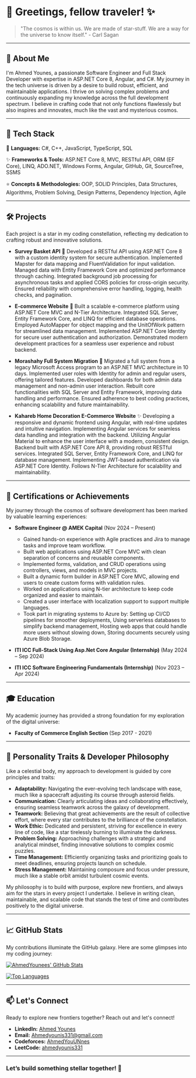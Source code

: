 # 🌌 Greetings, fellow traveler! ✨

> "The cosmos is within us. We are made of star-stuff. We are a way for the universe to know itself." - Carl Sagan

---

## 💫 About Me

I'm Ahmed Younes, a passionate Software Engineer and Full Stack Developer with expertise in ASP.NET Core 8, Angular, and C#. My journey in the tech universe is driven by a desire to build robust, efficient, and maintainable applications. I thrive on solving complex problems and continuously expanding my knowledge across the full development spectrum. I believe in crafting code that not only functions flawlessly but also inspires and innovates, much like the vast and mysterious cosmos.

---

## 🚀 Tech Stack

🌌 **Languages:** C#, C++, JavaScript, TypeScript, SQL

✨ **Frameworks & Tools:** ASP.NET Core 8, MVC, RESTful API, ORM (EF Core), LINQ, ADO.NET, Windows Forms, Angular, GitHub, Git, SourceTree, SSMS

⭐ **Concepts & Methodologies:** OOP, SOLID Principles, Data Structures, Algorithms, Problem Solving, Design Patterns, Dependency Injection, Agile

---

## 🛠️ Projects

Each project is a star in my coding constellation, reflecting my dedication to crafting robust and innovative solutions.

- **Survey Basket API** 🌠
  Developed a RESTful API using ASP.NET Core 8 with a custom identity system for secure authentication. Implemented Mapster for data mapping and FluentValidation for input validation. Managed data with Entity Framework Core and optimized performance through caching. Integrated background job processing for asynchronous tasks and applied CORS policies for cross-origin security. Ensured reliability with comprehensive error handling, logging, health checks, and pagination.

- **E-commerce Website** 🚀
  Built a scalable e-commerce platform using ASP.NET Core MVC and N-Tier Architecture. Integrated SQL Server, Entity Framework Core, and LINQ for efficient database operations. Employed AutoMapper for object mapping and the UnitOfWork pattern for streamlined data management. Implemented ASP.NET Core Identity for secure user authentication and authorization. Demonstrated modern development practices for a seamless user experience and robust backend.

- **Morashahy Full System Migration** 🌌
  Migrated a full system from a legacy Microsoft Access program to an ASP.NET MVC architecture in 10 days. Implemented user roles with Identity for admin and regular users, offering tailored features. Developed dashboards for both admin data management and non-admin user interaction. Rebuilt core functionalities with SQL Server and Entity Framework, improving data handling and performance. Ensured adherence to best coding practices, enhancing scalability and future maintainability.

- **Kahareb Home Decoration E-Commerce Website** ✨
  Developing a responsive and dynamic frontend using Angular, with real-time updates and intuitive navigation. Implementing Angular services for seamless data handling and integration with the backend. Utilizing Angular Material to enhance the user interface with a modern, consistent design. Backend built with ASP.NET Core API 8, providing robust RESTful services. Integrated SQL Server, Entity Framework Core, and LINQ for database management. Implementing JWT-based authentication via ASP.NET Core Identity. Follows N-Tier Architecture for scalability and maintainability.

---

## 📜 Certifications or Achievements

My journey through the cosmos of software development has been marked by valuable learning experiences:

- **Software Engineer @ AMEK Capital** (Nov 2024 – Present)
  - Gained hands-on experience with Agile practices and Jira to manage tasks and improve team workflow.
  - Built web applications using ASP.NET Core MVC with clean separation of concerns and reusable components.
  - Implemented forms, validation, and CRUD operations using controllers, views, and models in MVC projects.
  - Built a dynamic form builder in ASP.NET Core MVC, allowing end users to create custom forms with validation rules.
  - Worked on applications using N-tier architecture to keep code organized and easier to maintain.
  - Created a user interface with localization support to support multiple languages.
  - Took part in migrating systems to Azure by: Setting up CI/CD pipelines for smoother deployments, Using serverless databases to simplify backend management, Hosting web apps that could handle more users without slowing down, Storing documents securely using Azure Blob Storage.

- **ITI ICC Full-Stack Using Asp.Net Core Angular (Internship)** (May 2024 – Sep 2024)

- **ITI ICC Software Engineering Fundamentals (Internship)** (Nov 2023 – Apr 2024)

---

## 🎓 Education

My academic journey has provided a strong foundation for my exploration of the digital universe:

- **Faculty of Commerce English Section** (Sep 2017 - 2021)

---

## 🌠 Personality Traits & Developer Philosophy

Like a celestial body, my approach to development is guided by core principles and traits:

- **Adaptability:** Navigating the ever-evolving tech landscape with ease, much like a spacecraft adjusting its course through asteroid fields.
- **Communication:** Clearly articulating ideas and collaborating effectively, ensuring seamless teamwork across the galaxy of development.
- **Teamwork:** Believing that great achievements are the result of collective effort, where every star contributes to the brilliance of the constellation.
- **Work Ethic:** Dedicated and persistent, striving for excellence in every line of code, like a star tirelessly burning to illuminate the darkness.
- **Problem Solving:** Approaching challenges with a strategic and analytical mindset, finding innovative solutions to complex cosmic puzzles.
- **Time Management:** Efficiently organizing tasks and prioritizing goals to meet deadlines, ensuring projects launch on schedule.
- **Stress Management:** Maintaining composure and focus under pressure, much like a stable orbit amidst turbulent cosmic events.

My philosophy is to build with purpose, explore new frontiers, and always aim for the stars in every project I undertake. I believe in writing clean, maintainable, and scalable code that stands the test of time and contributes positively to the digital universe.

---

## 📈 GitHub Stats

My contributions illuminate the GitHub galaxy. Here are some glimpses into my coding journey:

[![AhmedYounees' GitHub Stats](https://github-readme-stats.vercel.app/api?username=AhmedYounees&show_icons=true&theme=dark&hide_border=true)](https://github.com/AhmedYounees)

[![Top Languages](https://github-readme-stats.vercel.app/api/top-langs/?username=AhmedYounees&layout=compact&theme=dark&hide_border=true)](https://github.com/AhmedYounees)

---

## 📫 Let's Connect

Ready to explore new frontiers together? Reach out and let's connect!

- **LinkedIn:** [Ahmed Younes](https://linkedin.com/in/ahmedyounesmahmoud)
- **Email:** [Ahmedyounis331@gmail.com](mailto:Ahmedyounis331@gmail.com)
- **Codeforces:** [AhmedYouUNnes](https://codeforces.com/profile/AhmedYouUNnes/)
- **LeetCode:** [ahmedyounis331](https://leetcode.com/u/ahmedyounis331)

---

### Let’s build something stellar together! 🚀


